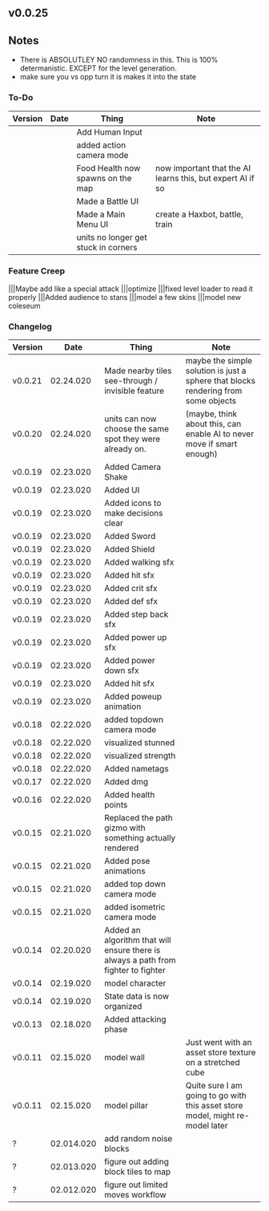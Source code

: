 ## v0.0.25

## Notes
- There is ABSOLUTLEY NO randomness in this. This is 100% determanistic. EXCEPT for the level generation.
- make sure you vs opp turn it is makes it into the state

### To-Do
|Version|Date|Thing|Note
|-|-|-|-
|||Add Human Input
|||added action camera mode
|||Food Health now spawns on the map|now important that the AI learns this, but expert AI if so
|||Made a Battle UI
|||Made a Main Menu UI|create a Haxbot, battle, train
|||units no longer get stuck in corners

### Feature Creep
|||Maybe add like a special attack
|||optimize
|||fixed level loader to read it properly
|||Added audience to stans
|||model a few skins
|||model new coleseum

### Changelog
|Version|Date|Thing|Note
|-|-|-|-
|v0.0.21|02.24.020|Made nearby tiles see-through / invisible feature | maybe the simple solution is just a sphere that blocks rendering from some objects
|v0.0.20|02.24.020|units can now choose the same spot they were already on.|(maybe, think about this, can enable AI to never move if smart enough)
|v0.0.19|02.23.020|Added Camera Shake
|v0.0.19|02.23.020|Added UI
|v0.0.19|02.23.020|Added icons to make decisions clear
|v0.0.19|02.23.020|Added Sword
|v0.0.19|02.23.020|Added Shield
|v0.0.19|02.23.020|Added walking sfx
|v0.0.19|02.23.020|Added hit sfx
|v0.0.19|02.23.020|Added crit sfx
|v0.0.19|02.23.020|Added def sfx
|v0.0.19|02.23.020|Added step back sfx
|v0.0.19|02.23.020|Added power up sfx
|v0.0.19|02.23.020|Added power down sfx
|v0.0.19|02.23.020|Added hit sfx
|v0.0.19|02.23.020|Added poweup animation
|v0.0.18|02.22.020|added topdown camera mode
|v0.0.18|02.22.020|visualized stunned
|v0.0.18|02.22.020|visualized strength
|v0.0.18|02.22.020|Added nametags
|v0.0.17|02.22.020|Added dmg
|v0.0.16|02.22.020|Added health points
|v0.0.15|02.21.020|Replaced the path gizmo with something actually rendered
|v0.0.15|02.21.020|Added pose animations
|v0.0.15|02.21.020|added top down camera mode
|v0.0.15|02.21.020|added isometric camera mode
|v0.0.14|02.20.020|Added an algorithm that will ensure there is always a path from fighter to fighter
|v0.0.14|02.19.020|model character
|v0.0.14|02.19.020|State data is now organized
|v0.0.13|02.18.020|Added attacking phase
|v0.0.11|02.15.020|model wall|Just went with an asset store texture on a stretched cube
|v0.0.11|02.15.020|model pillar|Quite sure I am going to go with this asset store model, might re-model later
|?|02.014.020|add random noise blocks
|?|02.013.020|figure out adding block tiles to map
|?|02.012.020|figure out limited moves workflow